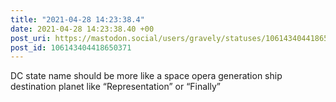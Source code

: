 ```yaml
---
title: "2021-04-28 14:23:38.4"
date: 2021-04-28 14:23:38.40 +00
post_uri: https://mastodon.social/users/gravely/statuses/106143404418650371
post_id: 106143404418650371
---
```

DC state name should be more like a space opera generation ship destination planet like “Representation” or “Finally”


